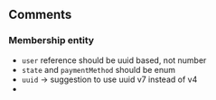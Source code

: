 
## Comments

### Membership entity
- `user` reference should be uuid based, not number
- `state` and `paymentMethod` should be enum
- `uuid` -> suggestion to use uuid v7 instead of v4
-
